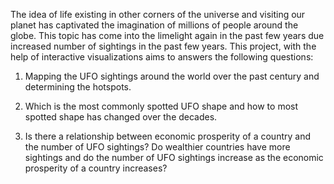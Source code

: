 The idea of life existing in other corners of the universe and visiting our planet has captivated the imagination of millions of people around the globe. This topic has come into the limelight again in the past few years due increased number of sightings in the past few years. This project, with the help of interactive visualizations aims to answers the following questions:

1. Mapping the UFO sightings around the world over the past century and determining the hotspots.

2. Which is the most commonly spotted UFO shape and how to most spotted shape has changed over the decades.

3. Is there a relationship between economic prosperity of a country and the number of UFO sightings? Do wealthier countries have more sightings and do the number of UFO sightings increase as the economic prosperity of a country increases?
